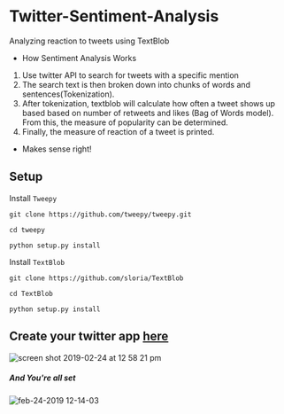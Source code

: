# Twitter-Sentiment-Analysis
Analyzing reaction to tweets using TextBlob

* How Sentiment Analysis Works
1. Use twitter API to search for tweets with a specific mention
2. The search text is then broken down into chunks of words and sentences(Tokenization). 
3. After tokenization, textblob will calculate how often a tweet shows up based based on number of retweets and likes (Bag of Words model). From this, the measure of popularity can be determined.
4. Finally, the measure of reaction of a tweet is printed. 

* Makes sense right!

##  Setup 
  Install `Tweepy`
    
    git clone https://github.com/tweepy/tweepy.git
    
    cd tweepy
    
    python setup.py install
    
  Install `TextBlob`
  
    git clone https://github.com/sloria/TextBlob
    
    cd TextBlob
    
    python setup.py install 
    
    
## Create your twitter app **[here](https://developer.twitter.com/en/apps)**
![screen shot 2019-02-24 at 12 58 21 pm](https://user-images.githubusercontent.com/24802515/53305293-b8b78300-3834-11e9-9942-a7f10003f070.png)

##### And You're all set

![feb-24-2019 12-14-03](https://user-images.githubusercontent.com/24802515/53305327-38dde880-3835-11e9-9731-b37fd7cad644.gif)


